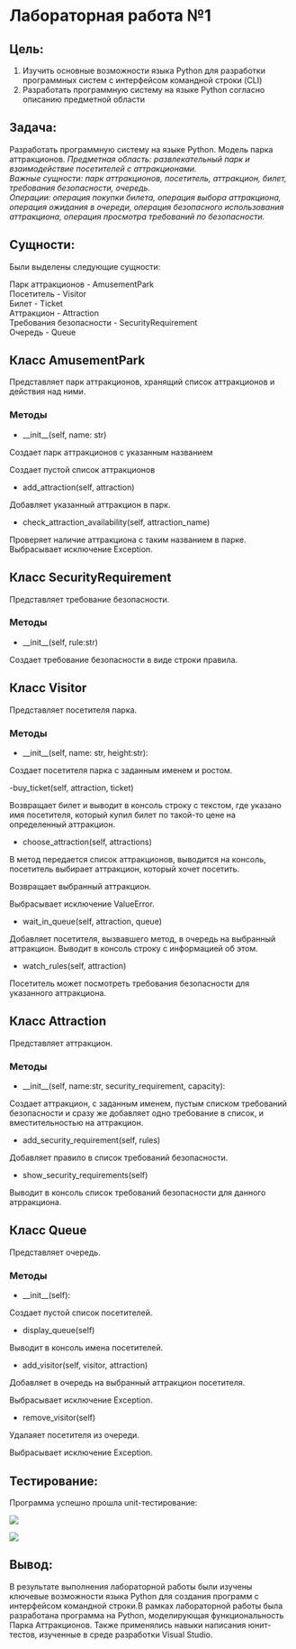 # Лабораторная работа №1

## Цель: 
1. Изучить основные возможности языка Python для разработки программных систем с интерфейсом командной строки (CLI)
2. Разработать программную систему на языке Python согласно описанию предметной области
## Задача:
Разработать программную систему на языке Python. Модель парка аттракционов.
<em>
Предметная область: развлекательный парк и взаимодействие посетителей с аттракционами.<br>
Важные сущности: парк аттракционов, посетитель, аттракцион, билет, требования безопасности, очередь.<br>
Операции: операция покупки билета, операция выбора аттракциона, операция ожидания в очереди, операция безопасного использования аттракциона, операция просмотра требований по безопасности.
</em>

## Сущности:
Были выделены следующие сущности:

Парк аттракционов - AmusementPark <br>
Посетитель - Visitor <br>
Билет - Ticket <br>
Аттракцион - Attraction <br>
Требования безопасности - SecurityRequirement <br>
Очередь - Queue <br>

## Класс AmusementPark
Представляет парк аттракционов, хранящий список аттракционов и действия над ними.

### Методы

- \_\_init__(self, name: str)

Создает парк аттракционов с указанным названием

Создает пустой список аттракционов

- add_attraction(self, attraction)

Добавляет указанный аттракцион в парк.

- check_attraction_availability(self, attraction_name)

Проверяет наличие аттракциона с таким названием в парке. Выбрасывает исключение Exception.

## Класс SecurityRequirement

Представляет требование безопасности.

### Методы

- \_\_init__(self, rule:str)

Создает требование безопасности в виде строки правила.

## Класс Visitor

Представляет посетителя парка.

### Методы

- \_\_init__(self, name: str, height:str):

Создает посетителя парка с заданным именем и ростом.

-buy_ticket(self, attraction, ticket)

Возвращает билет и выводит в консоль строку с текстом, 
где указано имя посетителя, который купил билет по такой-то цене
на определенный аттракцион.

- choose_attraction(self, attractions)

В метод передается список аттракционов, выводится на консоль, посетитель выбирает аттракцион, который хочет посетить.

Возвращает выбранный аттракцион.

Выбрасывает исключение ValueError.

- wait_in_queue(self, attraction, queue)

Добавляет посетителя, вызвавшего метод, в очередь на выбранный аттракцион. Выводит в консоль строку с информацией об этом.

- watch_rules(self, attraction)

Посетитель может посмотреть требования безопасности для указанного аттракциона.

## Класс Attraction

Представляет аттракцион.

### Методы

- \_\_init__(self, name:str, security_requirement, capacity):

Создает аттракцион, с заданным именем, пустым списком требований безопасности и сразу же добавляет одно требование в список, и вместительностью на аттракцион.

- add_security_requirement(self, rules)

Добавляет правило в список требований безопасности.

- show_security_requirements(self)

Выводит в консоль список требований безопасности для данного атрракциона.

## Класс Queue

Представляет очередь.

### Методы

- \_\_init__(self):

Создает пустой список посетителей.

- display_queue(self)

Выводит в консоль имена посетителей.

- add_visitor(self, visitor, attraction)

Добавляет в очередь на выбранный аттракцион посетителя.

Выбрасывает исключение Exception.

- remove_visitor(self)

Удалаяет посетителя из очереди.

Выбрасывает исключение Exception.

## Тестирование:
Программа успешно прошла unit-тестирование:


![](запуск_юнит_тестов.png)

![](покрытие_юнит_тестами.png)


## Вывод:
В результате выполнения лабораторной работы были изучены ключевые возможности языка Python для создания программ с интерфейсом командной строки.В рамках лабораторной работы была разработана программа на Python, моделирующая функциональность Парка Аттракционов. Также применялись навыки написания юнит-тестов, изученные в среде разработки Visual Studio. 
